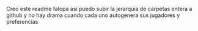 Creo este readme falopa asi puedo subir la jerarquia de carpetas entera a github y no hay drama cuando cada uno autogenera sus jugadores y preferencias
